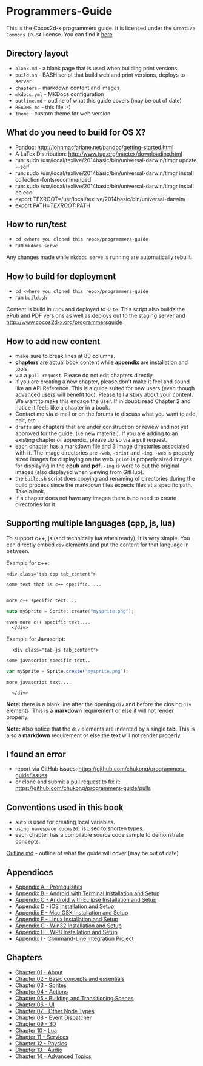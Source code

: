 Programmers-Guide
=================

This is the Cocos2d-x programmers guide. It is licensed under the
`Creative Commons BY-SA` license. You can find it [here]( https://creativecommons.org/licenses/by-sa/4.0/)


## Directory layout

* `blank.md` - a blank page that is used when building print versions
* `build.sh` - BASH script that build web and print versions, deploys to server
* `chapters` - markdown content and images
* `mkdocs.yml` - MKDocs configuration
* `outline.md` - outline of what this guide covers (may be out of date)
* `README.md` - this file :-)
* `theme` - custom theme for web version

## What do you need to build for OS X?

* Pandoc: http://johnmacfarlane.net/pandoc/getting-started.html
* A LaTex Distribution: http://www.tug.org/mactex/downloading.html
* run: sudo /usr/local/texlive/2014basic/bin/universal-darwin/tlmgr update --self
* run: sudo /usr/local/texlive/2014basic/bin/universal-darwin/tlmgr  install collection-fontsrecommended
* run: sudo /usr/local/texlive/2014basic/bin/universal-darwin/tlmgr install ec ecc
* export TEXROOT=/usr/local/texlive/2014basic/bin/universal-darwin/
* export PATH=$TEXROOT:$PATH

## How to run/test

* `cd <where you cloned this repo>/programmers-guide`
* run `mkdocs serve`

Any changes made while `mkdocs serve` is running are automatically rebuilt.

## How to build for deployment

* `cd <where you cloned this repo>/programmers-guide`
* run `build.sh`

Content is build in `docs` and deployed to `site`. This script also builds the
ePub and PDF versions as well as deploys out to the staging server and  http://www.cocos2d-x.org/programmersguide

## How to add new content

* make sure to break lines at 80 columns.
* __chapters__ are actual book content while __appendix__ are installation and tools
* via a `pull request`. Please do not edit chapters directly.
* If you are creating a new chapter, please don't make it feel and sound like an API Reference. This is a guide suited for new users (even though advanced users will benefit too). Please tell a story about your content. We want to make this engage the user. If in doubt: read Chapter 2 and notice it feels like a chapter in a book.
* Contact me via e-mail or on the forums to discuss what you want to add, edit, etc.
* `drafts` are chapters that are under construction or review and not yet approved for the guide. (i.e new material). If you are adding to an existing chapter or appendix, please do so via a pull request.
* each chapter has a markdown file and 3 image directories associated with it.
The image directories are `-web`, `-print` and `-img`.  `-web` is properly sized images for displaying on the web. `print` is properly sized images for displaying in the __epub__ and __pdf__. `-img` is were to put the original images (also displayed when viewing from GitHub).
* the `build.sh` script does copying and renaming of directories during the build process since the markdown files expects files at a specific path. Take a look.
* If a chapter does not have any images there is no need to create directories
for it.

## Supporting multiple languages (cpp, js, lua)

To support c++, js (and technically lua when ready). It is very simple. You
can directly embed `div` elements and put the content for that language in
between.

Example for c++:
  ```
  <div class="tab-cpp tab_content">

some text that is c++ specific.....


more c++ specific text....
```
```cpp
auto mySprite = Sprite::create("mysprite.png");
```
```
even more c++ specific text....
  </div>
```

Example for Javascript:
```
  <div class="tab-js tab_content">

some javascript specific text...
```
```javascript
var mySprite = Sprite.create("mysprite.png");
```
```
more javascript text....

  </div>
```
__Note:__ there is a blank line after the opening `div` and before the closing
`div` elements. This is a __markdown__ requirement or else it will not render
properly.

__Note:__ Also notice that the `div` elements are indented by a single __tab__. This is also a __markdown__ requirement or else the text will not
render properly.

## I found an error

* report via GitHub issues: https://github.com/chukong/programmers-guide/issues
* or clone and submit a pull request to fix it: https://github.com/chukong/programmers-guide/pulls

## Conventions used in this book

* `auto` is used for creating local variables.
* `using namespace cocos2d;` is used to shorten types.
* each chapter has a compilable source code sample to demonstrate concepts.


[Outline.md](https://github.com/chukong/programmers-guide/blob/v3.9/chapters/outline.md) - outline of what the guide will cover (may be out of date)

Appendices
----------
 - [Appendix A - Prerequisites](https://github.com/chukong/programmers-guide/blob/v3.9/chapters/A.md)
 - [Appendix B - Android with Terminal Installation and Setup](https://github.com/chukong/programmers-guide/blob/v3.9/chapters/B.md)
 - [Appendix C - Android with Eclipse Installation and Setup](https://github.com/chukong/programmers-guide/blob/v3.9/chapters/C.md)
 - [Appendix D - iOS Installation and Setup](https://github.com/chukong/programmers-guide/blob/v3.9/chapters/D.md)
 - [Appendix E - Mac OSX Installation and Setup](https://github.com/chukong/programmers-guide/blob/v3.9/chapters/E.md)
 - [Appendix F - Linux Installation and Setup](https://github.com/chukong/programmers-guide/blob/v3.9/chapters/F.md)
 - [Appendix G - Win32 Installation and Setup](https://github.com/chukong/programmers-guide/blob/v3.9/chapters/G.md)
 - [Appendix H - WP8 Installation and Setup](https://github.com/chukong/programmers-guide/blob/v3.9/chapters/H.md)
 - [Appendix I - Command-Line Integration Project](https://github.com/chukong/programmers-guide/blob/v3.9/chapters/I.md)

Chapters
--------
 - [Chapter 01 - About](https://github.com/chukong/programmers-guide/blob/v3.9/chapters/1.md)
 - [Chapter 02 - Basic concepts and essentials](https://github.com/chukong/programmers-guide/blob/v3.9/chapters/2.md)
 - [Chapter 03 - Sprites](https://github.com/chukong/programmers-guide/blob/v3.9/chapters/3.md)
 - [Chapter 04 - Actions](https://github.com/chukong/programmers-guide/blob/v3.9/chapters/4.md)
 - [Chapter 05 - Building and Transitioning Scenes](https://github.com/chukong/programmers-guide/blob/v3.9/chapters/5.md)
 - [Chapter 06 - UI](https://github.com/chukong/programmers-guide/blob/v3.9/chapters/6.md)
 - [Chapter 07 - Other Node Types](https://github.com/chukong/programmers-guide/blob/v3.9/chapters/7.md)
 - [Chapter 08 - Event Dispatcher](https://github.com/chukong/programmers-guide/blob/v3.9/chapters/8.md)
 - [Chapter 09 - 3D](https://github.com/chukong/programmers-guide/blob/v3.9/chapters/9.md)
 - [Chapter 10 - Lua](https://github.com/chukong/programmers-guide/blob/v3.9/drafts/10.md)
 - [Chapter 11 - Services](https://github.com/chukong/programmers-guide/blob/v3.9/chapters/11.md)
 - [Chapter 12 - Physics](https://github.com/chukong/programmers-guide/blob/v3.9/chapters/12.md)
 - [Chapter 13 - Audio](https://github.com/chukong/programmers-guide/blob/v3.9/chapters/13.md)
 - [Chapter 14 - Advanced Topics](https://github.com/chukong/programmers-guide/blob/v3.9/chapters/14.md)
